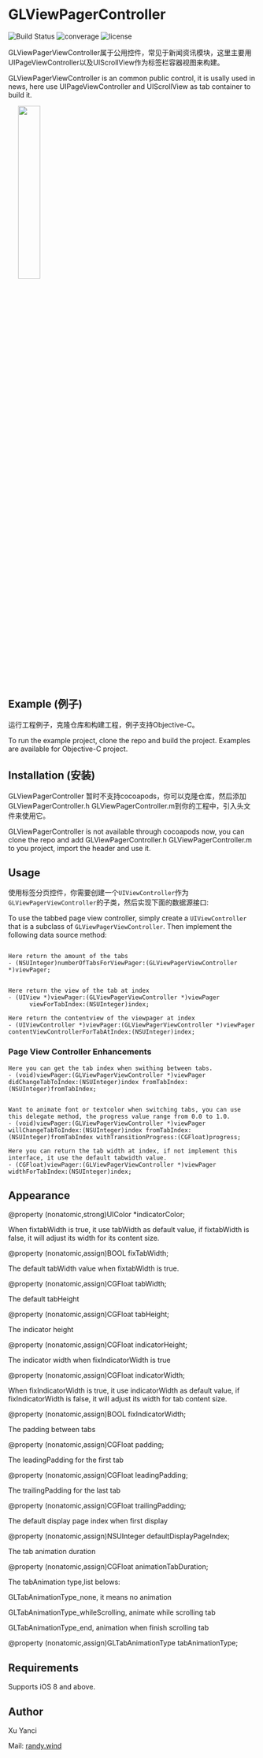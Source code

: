 # GLViewPagerController
![Build Status](https://travis-ci.org/msaps/MSSTabbedPageViewController.svg?branch=develop)
![converage](	https://img.shields.io/sonar/http/sonar.qatools.ru/ru.yandex.qatools.allure:allure-core/coverage.svg)
![license](https://img.shields.io/github/license/mashape/apistatus.svg)

GLViewPagerViewController属于公用控件，常见于新闻资讯模块，这里主要用UIPageViewController以及UIScrollView作为标签栏容器视图来构建。

GLViewPagerViewController is an common public control, it is usally used in news, here use UIPageViewController and UIScrollView as tab container to build it.

<div style="width:100%;">
<img src="https://github.com/XuYanci/GLViewPagerController/blob/master/readme~resource/present_viewpager.gif" align="center" height="30%" width="30%" style="margin-left:20px;">
</div>

<p><p>

## Example (例子)
运行工程例子，克隆仓库和构建工程，例子支持Objective-C。

To run the example project, clone the repo and build the project. Examples are available for Objective-C project.

<p><p>

## Installation (安装)

GLViewPagerController 暂时不支持cocoapods，你可以克隆仓库，然后添加GLViewPagerController.h GLViewPagerController.m到你的工程中，引入头文件来使用它。

GLViewPagerController is not available through cocoapods now, you can clone the repo and add GLViewPagerController.h GLViewPagerController.m to you project, import the header and use it.

<p><p>

## Usage

使用标签分页控件，你需要创建一个`UIViewController`作为`GLViewPagerViewController`的子类，然后实现下面的数据源接口:

To use the tabbed page view controller, simply create a `UIViewController` that is a subclass of `GLViewPagerViewController`. Then implement the following data source method:

```

Here return the amount of the tabs 
- (NSUInteger)numberOfTabsForViewPager:(GLViewPagerViewController *)viewPager;


Here return the view of the tab at index
- (UIView *)viewPager:(GLViewPagerViewController *)viewPager
      viewForTabIndex:(NSUInteger)index;

Here return the contentview of the viewpager at index
- (UIViewController *)viewPager:(GLViewPagerViewController *)viewPager
contentViewControllerForTabAtIndex:(NSUInteger)index;
```

<p><p>

### Page View Controller Enhancements
```
Here you can get the tab index when swithing between tabs.
- (void)viewPager:(GLViewPagerViewController *)viewPager didChangeTabToIndex:(NSUInteger)index fromTabIndex:(NSUInteger)fromTabIndex;


Want to animate font or textcolor when switching tabs, you can use this delegate method, the progress value range from 0.0 to 1.0.
- (void)viewPager:(GLViewPagerViewController *)viewPager willChangeTabToIndex:(NSUInteger)index fromTabIndex:(NSUInteger)fromTabIndex withTransitionProgress:(CGFloat)progress;

Here you can return the tab width at index, if not implement this interface, it use the default tabwidth value.
- (CGFloat)viewPager:(GLViewPagerViewController *)viewPager widthForTabIndex:(NSUInteger)index;
```

<p><p>

## Appearance

@property (nonatomic,strong)UIColor *indicatorColor;

When fixtabWidth is true, it use tabWidth as default value, if fixtabWidth is false, it will adjust its width for its content size.

@property (nonatomic,assign)BOOL fixTabWidth;

The default tabWidth value when fixtabWidth is true.

@property (nonatomic,assign)CGFloat tabWidth;

The default tabHeight 

@property (nonatomic,assign)CGFloat tabHeight;

The indicator height

@property (nonatomic,assign)CGFloat indicatorHeight;

The indicator width when fixIndicatorWidth is true

@property (nonatomic,assign)CGFloat indicatorWidth;

When fixIndicatorWidth is true, it use indicatorWidth as default value, if fixIndicatorWidth is false, it will adjust its width for tab content size.

@property (nonatomic,assign)BOOL fixIndicatorWidth;

The padding between tabs

@property (nonatomic,assign)CGFloat padding;

The leadingPadding for the first tab

@property (nonatomic,assign)CGFloat leadingPadding;

The trailingPadding for the last tab 

@property (nonatomic,assign)CGFloat trailingPadding;

The default display page index when first display 

@property (nonatomic,assign)NSUInteger defaultDisplayPageIndex;

The tab animation duration 

@property (nonatomic,assign)CGFloat animationTabDuration;

The tabAnimation type,list belows:

GLTabAnimationType_none, it means no animation

GLTabAnimationType_whileScrolling, animate while scrolling tab

GLTabAnimationType_end, animation when finish scrolling tab

@property (nonatomic,assign)GLTabAnimationType tabAnimationType;

<p><p>

## Requirements
Supports iOS 8 and above.

<p><p>

## Author
Xu Yanci

Mail: [randy.wind](mailto:grandy.wind@gmail.com)
